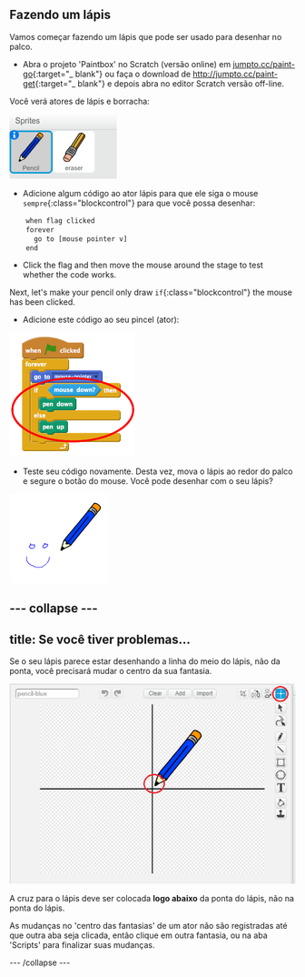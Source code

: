 ## Fazendo um lápis

Vamos começar fazendo um lápis que pode ser usado para desenhar no palco.

+ Abra o projeto 'Paintbox' no Scratch (versão online) em [jumpto.cc/paint-go](http://jumpto.cc/paint-go){:target="_ blank"} ou faça o download de <http://jumpto.cc/paint-get>{:target="_ blank"} e depois abra no editor Scratch versão off-line.

Você verá atores de lápis e borracha:

![screenshot](images/paint-starter.png)

+ Adicione algum código ao ator lápis para que ele siga o mouse `sempre`{:class="blockcontrol"} para que você possa desenhar:

```blocks
    when flag clicked
    forever
      go to [mouse pointer v]
    end
```

+ Click the flag and then move the mouse around the stage to test whether the code works.

Next, let's make your pencil only draw `if`{:class="blockcontrol"} the mouse has been clicked.

+ Adicione este código ao seu pincel (ator):

![screenshot](images/paint-pencil-draw-code.png)

+ Teste seu código novamente. Desta vez, mova o lápis ao redor do palco e segure o botão do mouse. Você pode desenhar com o seu lápis?

![screenshot](images/paint-draw.png)

## \--- collapse \---

## title: Se você tiver problemas...

Se o seu lápis parece estar desenhando a linha do meio do lápis, não da ponta, você precisará mudar o centro da sua fantasia.

![Centro da fantasia](images/costume-center.png)

A cruz para o lápis deve ser colocada **logo abaixo** da ponta do lápis, não na ponta do lápis.

As mudanças no 'centro das fantasias' de um ator não são registradas até que outra aba seja clicada, então clique em outra fantasia, ou na aba 'Scripts' para finalizar suas mudanças.

\--- /collapse \---
